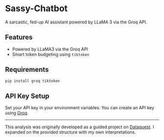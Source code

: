 # Sassy-Chatbot

A sarcastic, fed-up AI assistant powered by LLaMA 3 via the Groq API.  

## Features

- Powered by LLaMA3 via the Groq API
- Smart token budgeting using `tiktoken`

## Requirements

```bash 
pip install groq tiktoken
```

## API Key Setup
Set your API key in your environment variables. You can create an API key using [Groq](https://console.groq.com/home).

---
This analysis was originally developed as a guided project on [Dataquest](https://www.dataquest.io/). I expanded on the provided structure with my own interpretations. 
